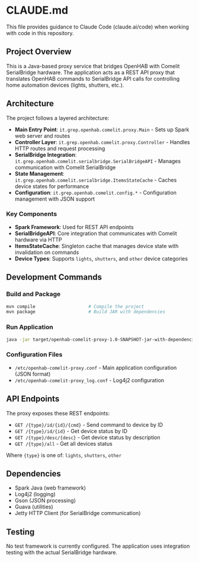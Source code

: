 # CLAUDE.md

This file provides guidance to Claude Code (claude.ai/code) when working with code in this repository.

## Project Overview

This is a Java-based proxy service that bridges OpenHAB with Comelit SerialBridge hardware. The application acts as a REST API proxy that translates OpenHAB commands to SerialBridge API calls for controlling home automation devices (lights, shutters, etc.).

## Architecture

The project follows a layered architecture:

- **Main Entry Point**: `it.grep.openhab.comelit.proxy.Main` - Sets up Spark web server and routes
- **Controller Layer**: `it.grep.openhab.comelit.proxy.Controller` - Handles HTTP routes and request processing
- **SerialBridge Integration**: `it.grep.openhab.comelit.serialbridge.SerialBridgeAPI` - Manages communication with Comelit SerialBridge
- **State Management**: `it.grep.openhab.comelit.serialbridge.ItemsStateCache` - Caches device states for performance
- **Configuration**: `it.grep.openhab.comelit.config.*` - Configuration management with JSON support

### Key Components

- **Spark Framework**: Used for REST API endpoints
- **SerialBridgeAPI**: Core integration that communicates with Comelit hardware via HTTP
- **ItemsStateCache**: Singleton cache that manages device state with invalidation on commands
- **Device Types**: Supports `lights`, `shutters`, and `other` device categories

## Development Commands

### Build and Package
```bash
mvn compile                    # Compile the project
mvn package                    # Build JAR with dependencies
```

### Run Application
```bash
java -jar target/openhab-comelit-proxy-1.0-SNAPSHOT-jar-with-dependencies.jar
```

### Configuration Files
- `/etc/openhab-comelit-proxy.conf` - Main application configuration (JSON format)
- `/etc/openhab-comelit-proxy_log.conf` - Log4j2 configuration

## API Endpoints

The proxy exposes these REST endpoints:
- `GET /{type}/id/{id}/{cmd}` - Send command to device by ID
- `GET /{type}/id/{id}` - Get device status by ID  
- `GET /{type}/desc/{desc}` - Get device status by description
- `GET /{type}/all` - Get all devices status

Where `{type}` is one of: `lights`, `shutters`, `other`

## Dependencies

- Spark Java (web framework)
- Log4j2 (logging)
- Gson (JSON processing)
- Guava (utilities)
- Jetty HTTP Client (for SerialBridge communication)

## Testing

No test framework is currently configured. The application uses integration testing with the actual SerialBridge hardware.